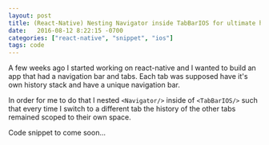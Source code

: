 ```yaml
---
layout: post
title: (React-Native) Nesting Navigator inside TabBarIOS for ultimate history stack
date:   2016-08-12 8:22:15 -0700
categories: ["react-native", "snippet", "ios"]
tags: code
---
```


A few weeks ago I started working on react-native and I wanted to build an app that had a navigation bar and tabs. Each tab was supposed have it's own history stack and have a unique navigation bar.

In order for me to do that I nested `<Navigator/>` inside of `<TabBarIOS/>` such that every time I switch to a different tab the history of the other tabs remained scoped to their own space.

Code snippet to come soon...
